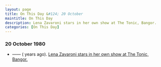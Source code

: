 ```yaml
---
layout: page
title: On This Day &#124; 20 October
maintitle: On This Day
description: Lena Zavaroni stars in her own show at The Tonic, Bangor.
categories: [On This Day]
---
```


### 20 October 1980
* —— (<span id="age1"></span> years ago). [Lena Zavaroni stars in her own show at The Tonic, Bangor.](/theatre/the%20tonic/1980/10/20/the-lena-zavaroni-show.html)

<!-- Script for calculating number of years ago -->
<script>

var dob = '19801020';
var year = Number(dob.substr(0, 4));
var month = Number(dob.substr(4, 2)) - 1;
var day = Number(dob.substr(6, 2));
var today = new Date();
var age1 = today.getFullYear() - year;
if (today.getMonth() < month || (today.getMonth() == month && today.getDate() < day)) {
age1--;
}
document.getElementById("age1").innerHTML=age1;
</script>

